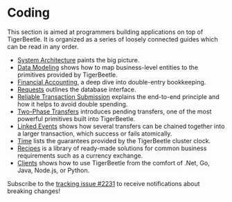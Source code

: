 # Coding

This section is aimed at programmers building applications on top of TigerBeetle. It is organized as
a series of loosely connected guides which can be read in any order.

- [System Architecture](./system-architecture.md) paints the big picture.
- [Data Modeling](./data-modeling.md) shows how to map business-level entities to the primitives
  provided by TigerBeetle.
- [Financial Accounting](./financial-accounting.md), a deep dive into double-entry bookkeeping.
- [Requests](./requests.md) outlines the database interface.
- [Reliable Transaction Submission](./reliable-transaction-submission.md) explains the end-to-end
  principle and how it helps to avoid double spending.
- [Two-Phase Transfers](./two-phase-transfers.md) introduces pending transfers, one of the most
  powerful primitives built into TigerBeetle.
- [Linked Events](./linked-events.md) shows how several transfers can be chained together into a
  larger transaction, which success or fails atomically.
- [Time](./time.md) lists the guarantees provided by the TigerBeetle cluster clock.
- [Recipes](./recipes/) is a library of ready-made solutions for common business requirements such
  as a currency exchange.
- [Clients](./clients/) shows how to use TigerBeetle from the comfort of .Net, Go, Java, Node.js, or
  Python.

Subscribe to the [tracking issue #2231](https://github.com/tigerbeetle/tigerbeetle/issues/2231)
to receive notifications about breaking changes!
